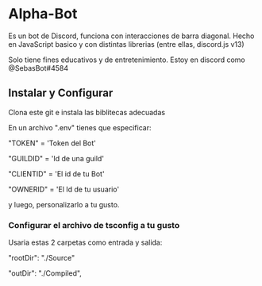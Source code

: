 # Alpha-Bot
Es un bot de Discord, funciona con interacciones de barra diagonal.
Hecho en JavaScript basico y con distintas librerias (entre ellas, discord.js v13)

Solo tiene fines educativos y de entretenimiento.
Estoy en discord como @SebasBot#4584

## Instalar y Configurar
Clona este git e instala las biblitecas adecuadas

En un archivo ".env" tienes que especificar:

 "TOKEN" = 'Token del Bot'

 "GUILDID" = 'Id de una guild'

 "CLIENTID" = 'El id de tu Bot'

 "OWNERID" = 'El Id de tu usuario'

y luego, personalizarlo a tu gusto. 
### Configurar el archivo de tsconfig a tu gusto
Usaria estas 2 carpetas como entrada y salida:

"rootDir": "./Source"

"outDir": "./Compiled", 